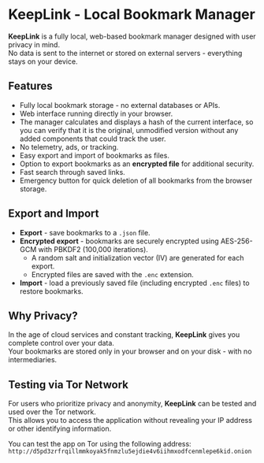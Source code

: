 # KeepLink - Local Bookmark Manager

**KeepLink** is a fully local, web-based bookmark manager designed with user privacy in mind.  
No data is sent to the internet or stored on external servers - everything stays on your device.

## Features

- Fully local bookmark storage - no external databases or APIs.  
- Web interface running directly in your browser.  
- The manager calculates and displays a hash of the current interface, so you can verify that it is the original, unmodified version without any added components that could track the user.  
- No telemetry, ads, or tracking.  
- Easy export and import of bookmarks as files.  
- Option to export bookmarks as an **encrypted file** for additional security.  
- Fast search through saved links.  
- Emergency button for quick deletion of all bookmarks from the browser storage.

## Export and Import

- **Export** - save bookmarks to a `.json` file.  
- **Encrypted export** - bookmarks are securely encrypted using AES-256-GCM with PBKDF2 (100,000 iterations).  
  - A random salt and initialization vector (IV) are generated for each export.  
  - Encrypted files are saved with the `.enc` extension.  
- **Import** - load a previously saved file (including encrypted `.enc` files) to restore bookmarks.

## Why Privacy?

In the age of cloud services and constant tracking, **KeepLink** gives you complete control over your data.  
Your bookmarks are stored only in your browser and on your disk - with no intermediaries.

## Testing via Tor Network

For users who prioritize privacy and anonymity, **KeepLink** can be tested and used over the Tor network.  
This allows you to access the application without revealing your IP address or other identifying information.

You can test the app on Tor using the following address:  
`http://d5pd3zrfrqillmmkoyak5fnmzlu5ejdie4v6iihmxodfcenmlepe6kid.onion`


